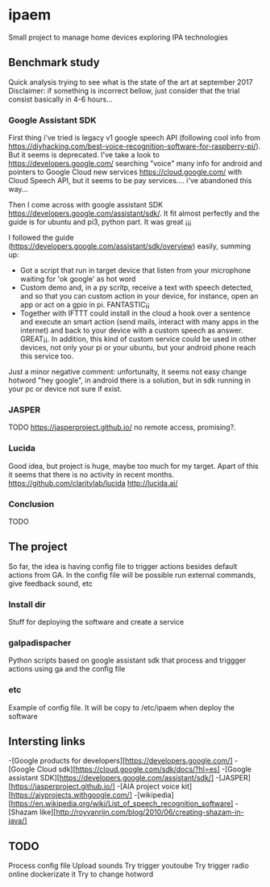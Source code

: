 # ipaem
Small project to manage home devices exploring IPA technologies

## Benchmark study
Quick analysis trying to see what is the state of the art at september 2017
Disclaimer: if something is incorrect bellow, just consider that the trial consist basically in 4-6 hours...

### Google Assistant SDK

First thing i've tried is legacy v1 google speech API (following cool info from https://diyhacking.com/best-voice-recognition-software-for-raspberry-pi/). But it seems is deprecated. I've take a look to https://developers.google.com/ searching "voice" many info for android and pointers to  Google Cloud new services https://cloud.google.com/ with Cloud Speech API, but it seems to be pay services....  i've abandoned this way...

Then I come across with google assistant SDK https://developers.google.com/assistant/sdk/. It fit almost perfectly and the guide is for ubuntu and pi3, python part. It was great ¡¡¡ 

I followed the guide (https://developers.google.com/assistant/sdk/overview) easily, summing up:
- Got a script that run in target device that listen from your microphone waiting for 'ok google' as hot word
- Custom demo and, in a py scritp, receive a text with speech detected, and so that you can custom action in your device, for instance, open an app or act on a gpio in pi. FANTASTIC¡¡
- Together with IFTTT could install in the cloud a hook over a sentence and execute an smart action (send mails, interact with many apps in the internet) and back to your device with a custom speech as answer. GREAT¡¡. In addition, this kind of custom service could be used in other devices, not only your pi or your ubuntu, but your android phone reach this service too. 

Just a minor negative comment: unfortunalty, it seems not easy change hotword "hey google", in android there is a solution, but in sdk running in your pc or device not sure if exist.

### JASPER
TODO  https://jasperproject.github.io/ no remote access, promising?.

### Lucida

Good idea, but project is huge, maybe too much for my target. Apart of this it seems that there is no activity in recent months. 
https://github.com/claritylab/lucida  http://lucida.ai/

### Conclusion
TODO

## The project
So far, the idea is having config file to trigger actions besides default actions from GA.
In the config file will be possible run external commands, give feedback sound, etc
### Install dir
Stuff for deploying the software and create a service
### gaIpadispacher
Python scripts based on google assistant sdk that process and triggger actions using ga and the config file
### etc
Example of config file. It will be copy to /etc/ipaem when deploy the software

## Intersting links
-[Google products for developers][https://developers.google.com/]
-[Google Cloud sdk][https://cloud.google.com/sdk/docs/?hl=es]
-[Google assistant SDK][https://developers.google.com/assistant/sdk/]
-[JASPER][https://jasperproject.github.io/]
-[AIA project voice kit][https://aiyprojects.withgoogle.com/]
-[wikipedia][https://en.wikipedia.org/wiki/List_of_speech_recognition_software]
-[Shazam like][http://royvanrijn.com/blog/2010/06/creating-shazam-in-java/]

## TODO
Process config file
Upload sounds
Try trigger youtoube
Try trigger radio online
dockerizate it
Try to change hotword





